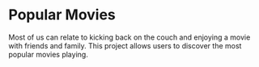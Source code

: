 # Popular Movies
Most of us can relate to kicking back on the couch and enjoying a movie with friends and family. This project allows users to discover the most popular movies playing.
